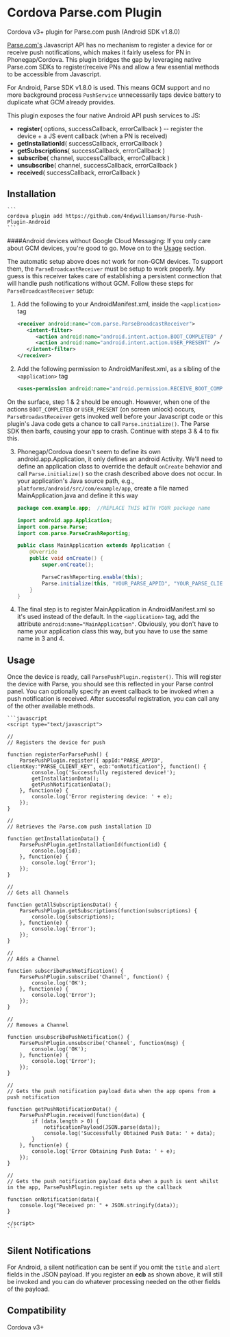 Cordova Parse.com Plugin
=========================

Cordova v3+ plugin for Parse.com push (Android SDK v1.8.0)

[Parse.com's](http://parse.com) Javascript API has no mechanism to register a device for or receive push notifications, which
makes it fairly useless for PN in Phonegap/Cordova. This plugin bridges the gap by leveraging native Parse.com SDKs
to register/receive PNs and allow a few essential methods to be accessible from Javascript. 

For Android, Parse SDK v1.8.0 is used. This means GCM support and no more background process `PushService` unnecessarily
taps device battery to duplicate what GCM already provides.

This plugin exposes the four native Android API push services to JS:
* **register**( options, successCallback, errorCallback )   -- register the device + a JS event callback (when a PN is received)
* **getInstallationId**( successCallback, errorCallback )
* **getSubscriptions**( successCallback, errorCallback )
* **subscribe**( channel, successCallback, errorCallback )
* **unsubscribe**( channel, successCallback, errorCallback )
* **received**( successCallback, errorCallback )

Installation
------------

    ```
    cordova plugin add https://github.com/4ndywilliamson/Parse-Push-Plugin-Android
    ```

####Android devices without Google Cloud Messaging:
If you only care about GCM devices, you're good to go. Move on to the [Usage](#usage) section. 

The automatic setup above does not work for non-GCM devices. To support them, the `ParseBroadcastReceiver`
must be setup to work properly. My guess is this receiver takes care of establishing a persistent connection that will
handle push notifications without GCM. Follow these steps for `ParseBroadcastReceiver` setup:

1. Add the following to your AndroidManifest.xml, inside the `<application>` tag
    ```xml
    <receiver android:name="com.parse.ParseBroadcastReceiver">
       <intent-filter>
          <action android:name="android.intent.action.BOOT_COMPLETED" />
          <action android:name="android.intent.action.USER_PRESENT" />
       </intent-filter>
    </receiver>
    ```
    
2. Add the following permission to AndroidManifest.xml, as a sibling of the `<application>` tag
    ```xml
    <uses-permission android:name="android.permission.RECEIVE_BOOT_COMPLETED" />
    ```
On the surface, step 1 & 2 should be enough. However, when one of the actions `BOOT_COMPLETED` or
`USER_PRESENT` (on screen unlock) occurs, `ParseBroadastReceiver` gets invoked well before your Javascript
code or this plugin's Java code gets a chance to call `Parse.initialize()`. The Parse SDK then barfs, causing
your app to crash. Continue with steps 3 & 4 to fix this.

3. Phonegap/Cordova doesn't seem to define its own android.app.Application, it only defines an android Activity.
We'll need to define an application class to override the default `onCreate` behavior and call `Parse.initialize()`
so the crash described above does not occur. In your application's Java source path, e.g., `platforms/android/src/com/example/app`, create a file
named MainApplication.java and define it this way

    ```java
    package com.example.app;  //REPLACE THIS WITH YOUR package name

    import android.app.Application;
    import com.parse.Parse;
    import com.parse.ParseCrashReporting;

    public class MainApplication extends Application {
	    @Override
        public void onCreate() {
            super.onCreate();

            ParseCrashReporting.enable(this);
            Parse.initialize(this, "YOUR_PARSE_APPID", "YOUR_PARSE_CLIENT_KEY");
        }
    }
    ```
    
4. The final step is to register MainApplication in AndroidManifest.xml so it's used instead of the default.
In the `<application>` tag, add the attribute `android:name="MainApplication"`. Obviously, you don't have
to name your application class this way, but you have to use the same name in 3 and 4. 

Usage
-----
Once the device is ready, call ```ParsePushPlugin.register()```. This will register the device with Parse, you should see this reflected in your Parse control panel.
You can optionally specify an event callback to be invoked when a push notification is received.
After successful registration, you can call any of the other available methods.

    ```javascript
    <script type="text/javascript">

    //
    // Registers the device for push

    function registerForParsePush() {
        ParsePushPlugin.register({ appId:"PARSE_APPID", clientKey:"PARSE_CLIENT_KEY", ecb:"onNotification"}, function() {
            console.log('Successfully registered device!');
            getInstallationData();
            getPushNotificationData();
        }, function(e) {
            console.log('Error registering device: ' + e);
        });
    }
       
    //
    // Retrieves the Parse.com push installation ID

    function getInstallationData() {
	    ParsePushPlugin.getInstallationId(function(id) {
		    console.log(id);
	    }, function(e) {
		    console.log('Error');
	    });
    }
    
    //
    // Gets all Channels
    
    function getAllSubscriptionsData() {
        ParsePushPlugin.getSubscriptions(function(subscriptions) {
		    console.log(subscriptions);
	    }, function(e) {
		    console.log('Error');
	    });
    }
	
    //
    // Adds a Channel
    
    function subscribePushNotification() {
	    ParsePushPlugin.subscribe('Channel', function() {
		    console.log('OK');
	    }, function(e) {
		    console.log('Error');
	    });
    }
    
    //
    // Removes a Channel
    
    function unsubscribePushNotification() {
	    ParsePushPlugin.unsubscribe('Channel', function(msg) {
		    console.log('OK');
	    }, function(e) {
		    console.log('Error');
	    });    
	}

    //
    // Gets the push notification payload data when the app opens from a push notification

    function getPushNotificationData() {
        ParsePushPlugin.received(function(data) {
            if (data.length > 0) {
                notificationPayload(JSON.parse(data));
                console.log('Successfully Obtained Push Data: ' + data);
            }
        }, function(e) { 
            console.log('Error Obtaining Push Data: ' + e);
        });
    }

    //
    // Gets the push notification payload data when a push is sent whilst in the app, ParsePushPlugin.register sets up the callback
    
	function onNotification(data){
    	console.log("Received pn: " + JSON.stringify(data));
	}
    
    </script>
    ```

Silent Notifications
--------------------
For Android, a silent notification can be sent if you omit the `title` and `alert` fields in the
JSON payload. If you register an **ecb** as shown above, it will still be invoked and you can
do whatever processing needed on the other fields of the payload.


Compatibility
-------------
Cordova v3+
